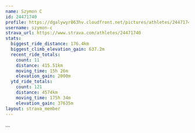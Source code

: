 ```yaml
---
name: Szymon C
id: 24471740
profile: https://dgalywyr863hv.cloudfront.net/pictures/athletes/24471740/7213253/2/large.jpg
username: szymon-c
strava_url: https://www.strava.com/athletes/24471740
stats:
  biggest_ride_distance: 176.4km
  biggest_climb_elevation_gain: 637.2m
  recent_ride_totals:
    count: 11
    distance: 415.51km
    moving_time: 15h 26m
    elevation_gain: 2000m
  ytd_ride_totals:
    count: 121
    distance: 4574km
    moving_time: 175h 34m
    elevation_gain: 37635m
layout: strava_member
--- 
```

...
